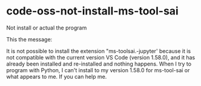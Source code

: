 # code-oss-not-install-ms-tool-sai
Not install or actual the program 

This the message:

It is not possible to install the extension "ms-toolsai.-jupyter' because it is not compatible with the current version VS Code (version 1.58.0), and it has already been installed and re-installed and nothing happens. 
When I try to program with Python, I can't install to my version 1.58.0 for ms-tool-sai or what appears to me. If you can help me.
